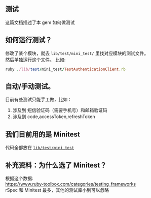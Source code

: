 ## 测试
这篇文档描述了本 gem 如何做测试

## 如何运行测试？
修改了某个模块，就去 `lib/test/mini_test/` 里找对应模块的测试文件。   
然后单独运行这个文件。
比如:   
```ruby
ruby ./lib/test/mini_test/TestAuthenticationClient.rb
```

## 自动/手动测试。
目前有些测试只能手工做，比如：
1. 涉及到 短信验证码（需要手机号）和邮箱验证码
2. 涉及到 code,accessToken,refreshToken

## 我们目前用的是 Minitest
代码全部放在 [`lib/test/mini_test`](/lib/test/mini_test)     

## 补充资料：为什么选了 Minitest？
根据这个数据:  
https://www.ruby-toolbox.com/categories/testing_frameworks   
rSpec 和 Minitest 最多，其他的测试库小到可以忽略  